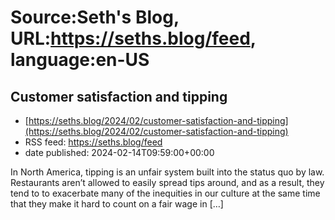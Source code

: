# Source:Seth's Blog, URL:https://seths.blog/feed, language:en-US

## Customer satisfaction and tipping
 - [https://seths.blog/2024/02/customer-satisfaction-and-tipping](https://seths.blog/2024/02/customer-satisfaction-and-tipping)
 - RSS feed: https://seths.blog/feed
 - date published: 2024-02-14T09:59:00+00:00

In North America, tipping is an unfair system built into the status quo by law. Restaurants aren&#8217;t allowed to easily spread tips around, and as a result, they tend to to exacerbate many of the inequities in our culture at the same time that they make it hard to count on a fair wage in [&#8230;]

